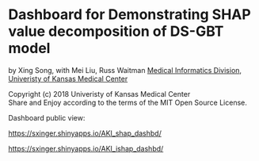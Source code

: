 Dashboard for Demonstrating SHAP value decomposition of DS-GBT model
=====================================================================

by Xing Song, with Mei Liu, Russ Waitman
[Medical Informatics Division, Univeristy of Kansas Medical Center][MI]

[MI]: http://informatics.kumc.edu/

Copyright (c) 2018 Univeristy of Kansas Medical Center  
Share and Enjoy according to the terms of the MIT Open Source License.

Dashboard public view: 

https://sxinger.shinyapps.io/AKI_shap_dashbd/

https://sxinger.shinyapps.io/AKI_ishap_dashbd/